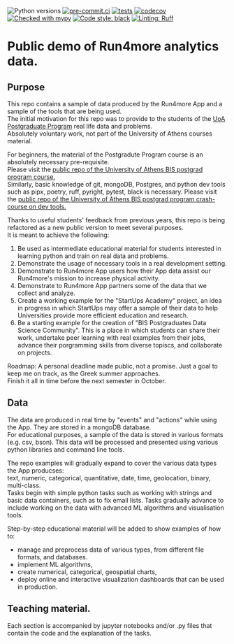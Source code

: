 ![Python versions](https://img.shields.io/badge/python-%203.10%20|%203.11%20|%203.12-blue)
[![pre-commit.ci](https://results.pre-commit.ci/badge/github/argythana/r4m_public_demo/main.svg)](https://results.pre-commit.ci/latest/github/argythana/r4m_public_demo/main)
[![tests](https://github.com/argythana/r4m_public_demo/actions/workflows/run_tests.yml/badge.svg)](https://github.com/argythana/r4m_public_demo/actions/workflows/run_tests.yml)
[![codecov](https://codecov.io/gh/argythana/r4m_public_demo/branch/main/graphs/badge.svg?branch=main)](https://codecov.io/github/argythana/r4m_public_demo?branch=main)
[![Checked with mypy](http://www.mypy-lang.org/static/mypy_badge.svg)](http://mypy-lang.org/)
[![Code style: black](https://img.shields.io/badge/code%20style-black-000000.svg)](https://github.com/psf/black)
[![Linting: Ruff](https://img.shields.io/endpoint?url=https://raw.githubusercontent.com/charliermarsh/ruff/main/assets/badge/v2.json)](https://github.com/astral-sh/ruff)

# Public demo of Run4more analytics data.


## Purpose
This repo contains a sample of data produced by the Run4more App and a sample of the tools that are being used.  
The initial motivation for this repo was to provide to the students of the [UoA Postgraduate Program](https://bis-analytics.econ.uoa.gr/) real life data and problems.  
Absolutely voluntary work, not part of the University of Athens courses material.   

For beginners, the material of the Postgradute Program course is an absolutely necessary pre-requisite.  
Please visit the [public repo of the University of Athens BIS postgrad program course.](https://github.com/argythana/uoa_py_course)  
Similarly, basic knowledge of git, mongoDB, Postgres, and python dev tools such as pipx, poetry, ruff, pyright, pytest, black is necessary.
Please visit the [public repo of the University of Athens BIS postgrad program crash-course on dev tools.](https://github.com/argythana/dev_boilerplate_course)    


Thanks to useful students' feedback from previous years, this repo is being refactored as a new public version to meet several purposes.  
It is meant to achieve the following:   
1. Be used as intermediate educational material for students interested in learning python and train on real data and problems.  
2. Demonstrate the usage of necessary tools in a real development setting.
3. Demonstrate to Run4more App users how their App data assist our Run4more's mission to increase physical activity.   
4. Demonstrate to Run4more App partners some of the data that we collect and analyze.  
5. Create a working example for the "StartUps Academy" project, an idea in progress in which StartUps may offer a sample of their data to help Universities provide more efficient education and research.
6. Be a starting example for the creation of "BIS Postgraduates Data Science Community". This is a place in which students can share their work, undertake peer learning with real examples from their jobs, advance their porgramming skills from diverse topiscs, and collaborate on projects.

Roadmap: A personal deadline made public, not a promise. Just a goal to keep me on track, as the Greek summer approaches.  
Finish it all in time before the next semester in October.

## Data
The data are produced in real time by "events" and "actions" while using the App.
They are stored in a mongoDB database.   
For educational purposes, a sample of the data is stored in various formats (e.g. csv, bson).
This data will be processed and presented using various python libraries and command line tools.

The repo examples will gradually expand to cover the various data types the App producses:     
text, numeric, categorical, quantitative, date, time, geolocation, binary, multi-class.  
Tasks begin with simple python tasks such as working with strings and basic data containers, such as to fix email lists.
Tasks gradually advance to include working on the data with advanced ML algorithms and visualisation tools.

Step-by-step educational material will be added to show examples of how to:   
* manage and preprocess data of various types, from different file formats, and databases. 
* implement ML algorithms,
* create numerical, categorical, geospatial charts,
* deploy online and interactive visualization dashboards that can be used in production.


## Teaching material.
Each section is accompanied by jupyter notebooks and/or .py files that contain the code and the explanation of the tasks.

